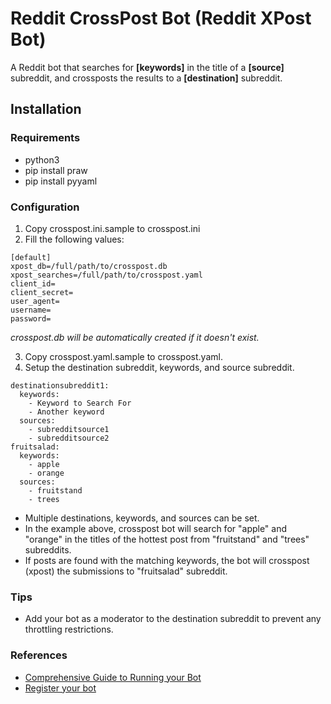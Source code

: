 # Reddit CrossPost Bot (Reddit XPost Bot)
A Reddit bot that searches for **[keywords]** in the title of a **[source]** subreddit, and crossposts the results to a **[destination]** subreddit.

## Installation

### Requirements
* python3
* pip install praw
* pip install pyyaml

### Configuration

1. Copy crosspost.ini.sample to crosspost.ini
2. Fill the following values:
```
[default]
xpost_db=/full/path/to/crosspost.db
xpost_searches=/full/path/to/crosspost.yaml
client_id=
client_secret=
user_agent=
username=
password=
```
*crosspost.db will be automatically created if it doesn't exist.*

3. Copy crosspost.yaml.sample to crosspost.yaml.
4. Setup the destination subreddit, keywords, and source subreddit.
```
destinationsubreddit1:
  keywords:
    - Keyword to Search For
    - Another keyword
  sources:
    - subredditsource1
    - subredditsource2
fruitsalad:
  keywords:
    - apple
    - orange
  sources:
    - fruitstand
    - trees
```

* Multiple destinations, keywords, and sources can be set.
* In the example above, crosspost bot will search for "apple" and "orange" in the titles of the hottest post from "fruitstand" and "trees" subreddits.
* If posts are found with the matching keywords, the bot will crosspost (xpost) the submissions to "fruitsalad" subreddit.

### Tips
* Add your bot as a moderator to the destination subreddit to prevent any throttling restrictions.

### References
* [Comprehensive Guide to Running your Bot](https://www.reddit.com/r/RequestABot/comments/3d3iss/a_comprehensive_guide_to_running_your_bot_that/)
* [Register your bot](https://www.reddit.com/prefs/apps/)
